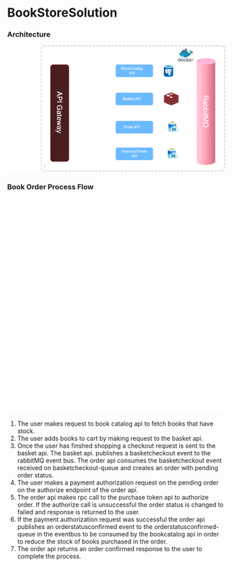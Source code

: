 # BookStoreSolution

### Architecture

![Alt text](Architecture_digram.png "Architecture diagram")

### Book Order Process Flow

![Alt text](Payment_flow.png "Architecture diagram")

1) The user makes request to book catalog api to fetch books that have stock.
2) The user adds books to cart by making request to the basket api.
3) Once the user has finshed shopping a checkout request is sent to the basket api. The basket api.
publishes a basketcheckout event to the rabbitMQ event bus. The order api consumes the basketcheckout event received on basketcheckout-queue and creates an order with pending order status.
4) The user makes a payment authorization request on the pending order on the authorize endpoint of the order api.
5) The order api makes rpc call to the purchase token api to authorize order. If the authorize call is unsuccessful the order status is changed to failed and response is returned to the user.
6) If the payment authorization request was successful the order api publishes an orderstatusconfirmed event to the orderstatusconfirmed-queue in the eventbus to be consumed by the bookcatalog api in order to reduce the stock of books purchased in the order.
7) The order api returns an order confirmed response to the user to complete the process.

